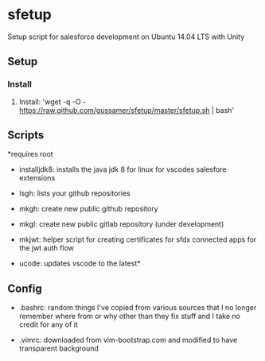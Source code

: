 # sfetup

Setup script for salesforce development on Ubuntu 14.04 LTS with Unity

## Setup

### Install

1. Install: 'wget -q -O - https://raw.github.com/gussamer/sfetup/master/sfetup.sh | bash'

## Scripts

*requires root

- installjdk8: installs the java jdk 8 for linux for vscodes salesfore extensions

- lsgh: lists your github repositories

- mkgh: create new public github repository

- mkgl: create new public gitlab repository (under development)

- mkjwt: helper script for creating certificates for sfdx connected apps for the jwt auth flow

- ucode: updates vscode to the latest*

## Config

- .bashrc: random things I've copied from various sources that I no longer remember where from or why other than they fix stuff and I take no credit for any of it

- .vimrc: downloaded from vim-bootstrap.com and modified to have transparent background